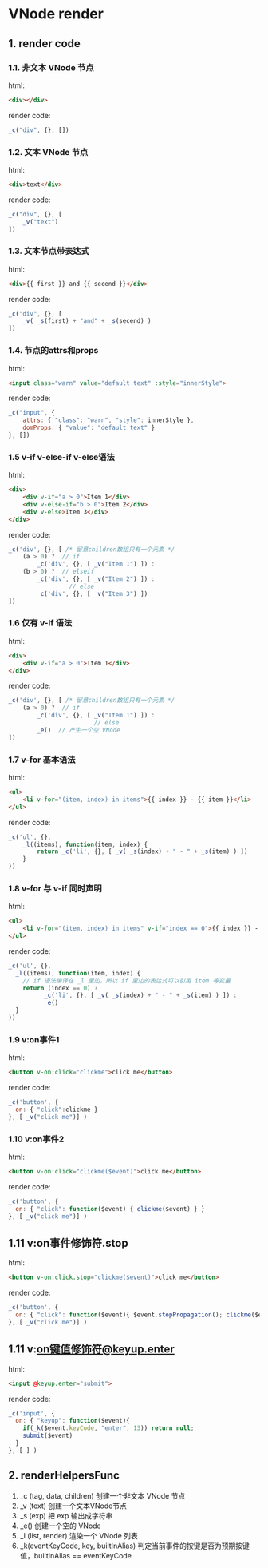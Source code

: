 # VNode render

## 1. render code

### 1.1. 非文本 VNode 节点

html:

```html
<div></div>
```

render code:

```javascript
_c("div", {}, [])
```

### 1.2. 文本 VNode 节点

html:

```html
<div>text</div>
```

render code:

```javascript
_c("div", {}, [
	_v("text")
])
```

### 1.3. 文本节点带表达式

html:

```html
<div>{{ first }} and {{ secend }}</div>
```

render code:

```javascript
_c("div", {}, [
	_v( _s(first) + "and" + _s(secend) )
])
```

### 1.4. 节点的attrs和props

html:

```html
<input class="warn" value="default text" :style="innerStyle">
```

render code:

```javascript
_c("input", {
	attrs: { "class": "warn", "style": innerStyle },
	domProps: { "value": "default text" }
}, [])
```

### 1.5 v-if v-else-if v-else语法

html:

```html
<div>
	<div v-if="a > 0">Item 1</div>
	<div v-else-if="b > 0">Item 2</div>
	<div v-else>Item 3</div>
</div>
```

render code:

```javascript
_c('div', {}, [ /* 留意children数组只有一个元素 */
	(a > 0) ?  // if
		_c('div', {}, [ _v("Item 1") ]) :
	(b > 0) ?  // elseif
		_c('div', {}, [ _v("Item 2") ]) :
				 // else
		_c('div', {}, [ _v("Item 3") ])
])
```

### 1.6 仅有 v-if 语法

html:

```html
<div>
	<div v-if="a > 0">Item 1</div>
</div>
```

render code:

```javascript
_c('div', {}, [ /* 留意children数组只有一个元素 */
	(a > 0) ?  // if
		_c('div', {}, [ _v("Item 1") ]) :
						// else
		_e()  // 产生一个空 VNode
])
```

### 1.7 v-for 基本语法

html:

```html
<ul>
	<li v-for="(item, index) in items">{{ index }} - {{ item }}</li>
</ul>
```
render code:

```javascript
_c('ul', {},
	_l((items), function(item, index) {
		return _c('li', {}, [ _v( _s(index) + " - " + _s(item) ) ])
	}
))
```

### 1.8 v-for 与 v-if 同时声明

html:

```html
<ul>
	<li v-for="(item, index) in items" v-if="index == 0">{{ index }} - {{ item }}</li>
</ul>
```
render code:

```javascript
_c('ul', {},
  _l((items), function(item, index) {
    // if 语法编译在 _l 里边，所以 if 里边的表达式可以引用 item 等变量
    return (index == 0) ?
          _c('li', {}, [ _v( _s(index) + " - " + _s(item) ) ]) :
          _e()
  }
))
```

### 1.9 v:on事件1

html:

```html
<button v-on:click="clickme">click me</button>
```

render code:

```javascript
_c('button', { 
  on: { "click":clickme } 
}, [ _v("click me")] )
```

### 1.10 v:on事件2

html:

```html
<button v-on:click="clickme($event)">click me</button>
```

render code:

```javascript
_c('button', { 
  on: { "click": function($event) { clickme($event) } } 
}, [ _v("click me")] )
```

## 1.11 v:on事件修饰符.stop

html:

```html
<button v-on:click.stop="clickme($event)">click me</button>
```

render code:

```javascript
_c('button', { 
  on: { "click": function($event){ $event.stopPropagation(); clickme($event) }
}, [ _v("click me")] )
```

##   1.11 v:on键值修饰符@keyup.enter

html:

```html
<input @keyup.enter="submit">
```

render code:

```javascript
_c('input', { 
  on: { "keyup": function($event){ 
    if(_k($event.keyCode, "enter", 13)) return null;
    submit($event)
  }
}, [ ] )
```



## 2. renderHelpersFunc

1. _c (tag, data, children)  创建一个非文本 VNode 节点
2. _v (text)  创建一个文本VNode节点
3. _s (exp)  把 exp 输出成字符串
4. _e() 创建一个空的 VNode
5. _l (list, render) 渲染一个 VNode 列表
6. _k(eventKeyCode, key, builtInAlias) 判定当前事件的按键是否为预期按键值，builtInAlias == eventKeyCode